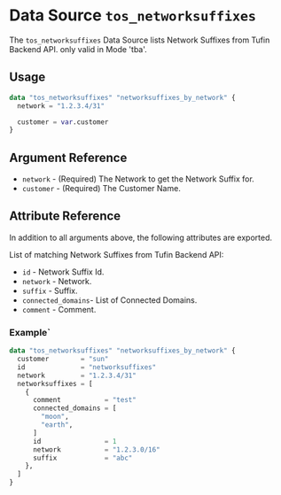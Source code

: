 # Data Source `tos_networksuffixes`

The `tos_networksuffixes` Data Source lists Network Suffixes from Tufin Backend API.
only valid in Mode 'tba'.

## Usage

```terraform
data "tos_networksuffixes" "networksuffixes_by_network" {
  network = "1.2.3.4/31"

  customer = var.customer
}

```

## Argument Reference

* `network` - (Required) The Network to get the Network Suffix for.
* `customer` - (Required) The Customer Name.

## Attribute Reference

In addition to all arguments above, the following attributes are exported.

List of matching Network Suffixes from Tufin Backend API:

* `id` - Network Suffix Id.
* `network` - Network.
* `suffix` - Suffix.
* `connected_domains`- List of Connected Domains.
* `comment` - Comment.

### Example`

```terraform
data "tos_networksuffixes" "networksuffixes_by_network" {
  customer        = "sun"
  id              = "networksuffixes"
  network         = "1.2.3.4/31"
  networksuffixes = [
    {
      comment           = "test"
      connected_domains = [
        "moon",
        "earth",
      ]
      id                = 1
      network           = "1.2.3.0/16"
      suffix            = "abc"
    },
  ]
}
```


